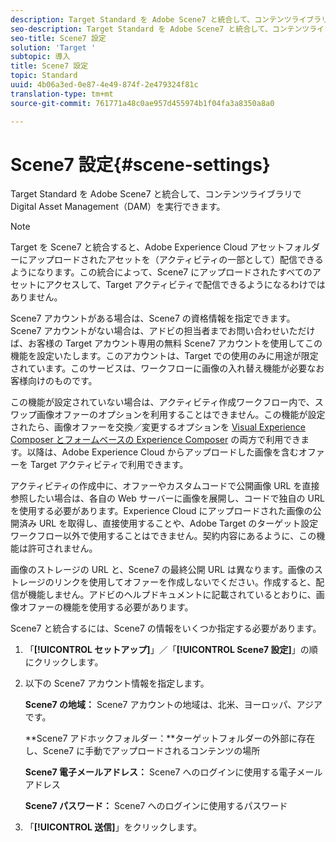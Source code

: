```yaml
---
description: Target Standard を Adobe Scene7 と統合して、コンテンツライブラリで Digital Asset Management（DAM）を実行できます。
seo-description: Target Standard を Adobe Scene7 と統合して、コンテンツライブラリで Digital Asset Management（DAM）を実行できます。
seo-title: Scene7 設定
solution: 'Target '
subtopic: 導入
title: Scene7 設定
topic: Standard
uuid: 4b06a3ed-0e87-4e49-874f-2e479324f81c
translation-type: tm+mt
source-git-commit: 761771a48c0ae957d455974b1f04fa3a8350a8a0

---
```



# Scene7 設定{#scene-settings}

Target Standard を Adobe Scene7 と統合して、コンテンツライブラリで Digital Asset Management（DAM）を実行できます。

>[!NOTE]
>
>Target を Scene7 と統合すると、Adobe Experience Cloud アセットフォルダーにアップロードされたアセットを（アクティビティの一部として）配信できるようになります。この統合によって、Scene7 にアップロードされたすべてのアセットにアクセスして、Target アクティビティで配信できるようになるわけではありません。

Scene7 アカウントがある場合は、Scene7 の資格情報を指定できます。Scene7 アカウントがない場合は、アドビの担当者までお問い合わせいただけば、お客様の Target アカウント専用の無料 Scene7 アカウントを使用してこの機能を設定いたします。このアカウントは、Target での使用のみに用途が限定されています。このサービスは、ワークフローに画像の入れ替え機能が必要なお客様向けのものです。

この機能が設定されていない場合は、アクティビティ作成ワークフロー内で、スワップ画像オファーのオプションを利用することはできません。この機能が設定されたら、画像オファーを交換／変更するオプションを  [Visual Experience Composer とフォームベースの Experience Composer](../c-experiences/experiences.md#concept_A2E10F6AFB3D4AEAB6951EE14688848D) の両方で利用できます。以降は、Adobe Experience Cloud からアップロードした画像を含むオファーを Target アクティビティで利用できます。

アクティビティの作成中に、オファーやカスタムコードで公開画像 URL を直接参照したい場合は、各自の Web サーバーに画像を展開し、コードで独自の URL を使用する必要があります。Experience Cloud にアップロードされた画像の公開済み URL を取得し、直接使用することや、Adobe Target のターゲット設定ワークフロー以外で使用することはできません。契約内容にあるように、この機能は許可されません。

画像のストレージの URL と、Scene7 の最終公開 URL は異なります。画像のストレージのリンクを使用してオファーを作成しないでください。作成すると、配信が機能しません。アドビのヘルプドキュメントに記載されているとおりに、画像オファーの機能を使用する必要があります。

Scene7 と統合するには、Scene7 の情報をいくつか指定する必要があります。

1. 「**[!UICONTROL セットアップ]**」／「**[!UICONTROL Scene7 設定]**」の順にクリックします。
1. 以下の Scene7 アカウント情報を指定します。

   **Scene7 の地域：** Scene7 アカウントの地域は、北米、ヨーロッパ、アジアです。

   **Scene7 アドホックフォルダー：**ターゲットフォルダーの外部に存在し、Scene7 に手動でアップロードされるコンテンツの場所

   **Scene7 電子メールアドレス：** Scene7 へのログインに使用する電子メールアドレス

   **Scene7 パスワード：** Scene7 へのログインに使用するパスワード
1. 「**[!UICONTROL 送信]**」をクリックします。
